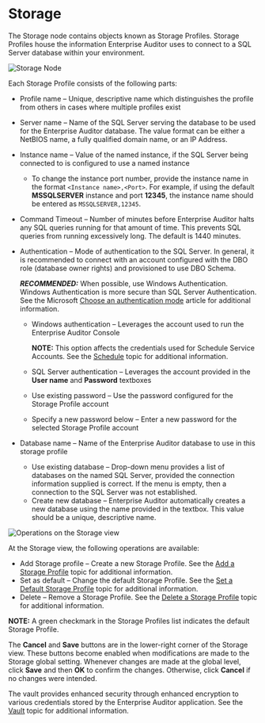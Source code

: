 # Storage

The Storage node contains objects known as Storage Profiles. Storage Profiles house the information
Enterprise Auditor uses to connect to a SQL Server database within your environment.

![Storage Node](/img/product_docs/accessanalyzer/11.6/accessanalyzer/admin/settings/storage/storage.webp)

Each Storage Profile consists of the following parts:

- Profile name – Unique, descriptive name which distinguishes the profile from others in cases where
  multiple profiles exist
- Server name – Name of the SQL Server serving the database to be used for the Enterprise Auditor
  database. The value format can be either a NetBIOS name, a fully qualified domain name, or an IP
  Address.
- Instance name – Value of the named instance, if the SQL Server being connected to is configured to
  use a named instance

    - To change the instance port number, provide the instance name in the format
      `<Instance name>,<Port>`. For example, if using the default **MSSQLSERVER** instance and port
      **12345**, the instance name should be entered as `MSSQLSERVER,12345`.

- Command Timeout – Number of minutes before Enterprise Auditor halts any SQL queries running for
  that amount of time. This prevents SQL queries from running excessively long. The default is 1440
  minutes.
- Authentication – Mode of authentication to the SQL Server. In general, it is recommended to
  connect with an account configured with the DBO role (database owner rights) and provisioned to
  use DBO Schema.

    **_RECOMMENDED:_** When possible, use Windows Authentication. Windows Authentication is more
    secure than SQL Server Authentication. See the Microsoft
    [Choose an authentication mode](https://learn.microsoft.com/en-us/sql/relational-databases/security/choose-an-authentication-mode) article
    for additional information.

    - Windows authentication – Leverages the account used to run the Enterprise Auditor Console

        **NOTE:** This option affects the credentials used for Schedule Service Accounts. See the
        [Schedule](/docs/accessanalyzer/11.6/admin/settings/schedule.md)
        topic for additional information.

    - SQL Server authentication – Leverages the account provided in the **User name** and
      **Password** textboxes
    - Use existing password – Use the password configured for the Storage Profile account
    - Specify a new password below – Enter a new password for the selected Storage Profile account

- Database name – Name of the Enterprise Auditor database to use in this storage profile

    - Use existing database – Drop-down menu provides a list of databases on the named SQL Server,
      provided the connection information supplied is correct. If the menu is empty, then a
      connection to the SQL Server was not established.
    - Create new database – Enterprise Auditor automatically creates a new database using the name
      provided in the textbox. This value should be a unique, descriptive name.

![Operations on the Storage view](/img/product_docs/accessanalyzer/11.6/accessanalyzer/admin/settings/storage/storageoperations.webp)

At the Storage view, the following operations are available:

- Add Storage profile – Create a new Storage Profile. See the
  [Add a Storage Profile](/docs/accessanalyzer/11.6/admin/settings/storage/add.md)
  topic for additional information.
- Set as default – Change the default Storage Profile. See the
  [Set a Default Storage Profile](/docs/accessanalyzer/11.6/admin/settings/storage/default.md)
  topic for additional information.
- Delete – Remove a Storage Profile. See the
  [Delete a Storage Profile](/docs/accessanalyzer/11.6/admin/settings/storage/delete.md)
  topic for additional information.

**NOTE:** A green checkmark in the Storage Profiles list indicates the default Storage Profile.

The **Cancel** and **Save** buttons are in the lower-right corner of the Storage view. These buttons
become enabled when modifications are made to the Storage global setting. Whenever changes are made
at the global level, click **Save** and then **OK** to confirm the changes. Otherwise, click
**Cancel** if no changes were intended.

The vault provides enhanced security through enhanced encryption to various credentials stored by
the Enterprise Auditor application. See the
[Vault](/docs/accessanalyzer/11.6/admin/settings/application/vault.md)
topic for additional information.

